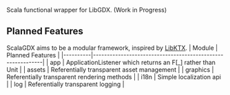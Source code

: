 Scala functional wrapper for LibGDX. (Work in Progress)

## Planned Features
ScalaGDX aims to be a modular framework, inspired by [LibKTX](https://github.com/libktx/ktx).
| Module   | Planned Features                                           |
|----------|------------------------------------------------------------|
| app      | ApplicationListener which returns an F[_] rather than Unit |
| assets   | Referentially transparent asset management                 |
| graphics | Referentially transparent rendering methods                |
| i18n     | Simple localization api                                    |
| log      | Referentially transparent logging                          |
